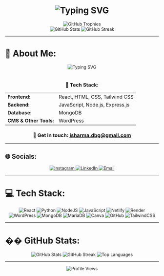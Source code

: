 <div align="center">
  <h1 align="center">
    <img src="https://readme-typing-svg.herokuapp.com?font=Fira+Code&weight=500&size=40&pause=1000&color=00D4FF&center=true&vCenter=true&width=600&height=100&lines=Web+Developer;Full+Stack+Developer;MERN+Stack+Developer" alt="Typing SVG" />
  </h1>
  
  <img src="https://github-profile-trophy.vercel.app/?username=jaykumar108&theme=radical&no-frame=false&no-bg=true&margin-w=4" alt="GitHub Trophies" />
</div>

<div align="center">
  <img src="https://github-readme-stats.vercel.app/api?username=jaykumar108&theme=tokyonight&hide_border=false&include_all_commits=true&count_private=true" alt="GitHub Stats" />
  <img src="https://nirzak-streak-stats.vercel.app/?user=jaykumar108&theme=tokyonight&hide_border=false" alt="GitHub Streak" />
</div>

---

# 💫 About Me:
<div align="center">
  <img src="https://readme-typing-svg.herokuapp.com?font=Fira+Code&weight=500&size=25&pause=1000&color=00D4FF&center=true&vCenter=true&width=600&height=50&lines=Hi%2C+I'm+Jay;Currently+Working+on+MERN+Stack" alt="Typing SVG" />
</div>

<br>

<div align="center">
  <h3>🚀 Tech Stack:</h3>
</div>

<div align="center">
  <table>
    <tr>
      <td><strong>Frontend:</strong></td>
      <td>React, HTML, CSS, Tailwind CSS</td>
    </tr>
    <tr>
      <td><strong>Backend:</strong></td>
      <td>JavaScript, Node.js, Express.js</td>
    </tr>
    <tr>
      <td><strong>Database:</strong></td>
      <td>MongoDB</td>
    </tr>
    <tr>
      <td><strong>CMS & Other Tools:</strong></td>
      <td>WordPress</td>
    </tr>
  </table>
</div>

<div align="center">
  <h3>📧 Get in touch: <a href="mailto:jsharma.dbg@gmail.com">jsharma.dbg@gmail.com</a></h3>
</div>

---

## 🌐 Socials:
<div align="center">
  <a href="https://www.instagram.com/explore_withjay/">
    <img src="https://img.shields.io/badge/Instagram-%23E4405F.svg?logo=Instagram&logoColor=white" alt="Instagram" />
  </a>
  <a href="https://www.linkedin.com/in/jay-kumar-sharma-96112b25a/">
    <img src="https://img.shields.io/badge/LinkedIn-%230077B5.svg?logo=linkedin&logoColor=white" alt="LinkedIn" />
  </a>
  <a href="mailto:jsharma.dbg@gmail.com">
    <img src="https://img.shields.io/badge/Email-D14836?logo=gmail&logoColor=white" alt="Email" />
  </a>
</div>

---

# 💻 Tech Stack:
<div align="center">
  <img src="https://img.shields.io/badge/react-%2320232a.svg?style=for-the-badge&logo=react&logoColor=%2361DAFB" alt="React" />
  <img src="https://img.shields.io/badge/python-3670A0?style=for-the-badge&logo=python&logoColor=ffdd54" alt="Python" />
  <img src="https://img.shields.io/badge/node.js-6DA55F?style=for-the-badge&logo=node.js&logoColor=white" alt="NodeJS" />
  <img src="https://img.shields.io/badge/javascript-%23323330.svg?style=for-the-badge&logo=javascript&logoColor=%23F7DF1E" alt="JavaScript" />
  <img src="https://img.shields.io/badge/netlify-%23000000.svg?style=for-the-badge&logo=netlify&logoColor=#00C7B7" alt="Netlify" />
  <img src="https://img.shields.io/badge/Render-%46E3B7.svg?style=for-the-badge&logo=render&logoColor=white" alt="Render" />
  <img src="https://img.shields.io/badge/WordPress-%23117AC9.svg?style=for-the-badge&logo=WordPress&logoColor=white" alt="WordPress" />
  <img src="https://img.shields.io/badge/MongoDB-%234ea94b.svg?style=for-the-badge&logo=mongodb&logoColor=white" alt="MongoDB" />
  <img src="https://img.shields.io/badge/MariaDB-003545?style=for-the-badge&logo=mariadb&logoColor=white" alt="MariaDB" />
  <img src="https://img.shields.io/badge/Canva-%2300C4CC.svg?style=for-the-badge&logo=Canva&logoColor=white" alt="Canva" />
  <img src="https://img.shields.io/badge/github-%23121011.svg?style=for-the-badge&logo=github&logoColor=white" alt="GitHub" />
  <img src="https://img.shields.io/badge/tailwindcss-%2338B2AC.svg?style=for-the-badge&logo=tailwind-css&logoColor=white" alt="TailwindCSS" />
</div>

---

# �� GitHub Stats:
<div align="center">
  <img src="https://github-readme-stats.vercel.app/api?username=jaykumar108&theme=tokyonight&hide_border=false&include_all_commits=true&count_private=true" alt="GitHub Stats" />
  <img src="https://nirzak-streak-stats.vercel.app/?user=jaykumar108&theme=tokyonight&hide_border=false" alt="GitHub Streak" />
  <img src="https://github-readme-stats.vercel.app/api/top-langs/?username=jaykumar108&theme=tokyonight&hide_border=false&include_all_commits=true&count_private=true&layout=compact" alt="Top Languages" />
</div>

---

<div align="center">
  <img src="https://visitcount.itsvg.in/api?id=jaykumar108&icon=0&color=0" alt="Profile Views" />
</div>

<!-- Proudly created with GPRM ( https://gprm.itsvg.in ) -->
